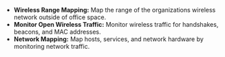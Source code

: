 
* **Wireless Range Mapping:** Map the range of the organizations wireless network outside of office space.
* **Monitor Open Wireless Traffic:** Monitor wireless traffic for  handshakes, beacons, and MAC addresses.
* **Network Mapping:** Map hosts, services, and network hardware by monitoring network traffic.

